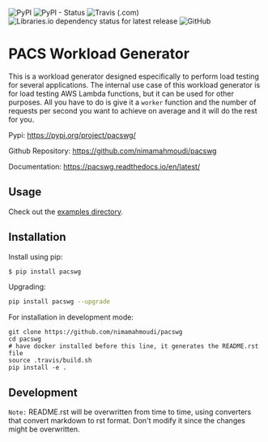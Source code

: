 ![PyPI](https://img.shields.io/pypi/v/pacswg.svg)
![PyPI - Status](https://img.shields.io/pypi/status/pacswg.svg)
![Travis (.com)](https://img.shields.io/travis/com/nimamahmoudi/pacswg.svg)
![Libraries.io dependency status for latest release](https://img.shields.io/librariesio/release/pypi/pacswg.svg)
![GitHub](https://img.shields.io/github/license/nimamahmoudi/pacswg.svg)


# PACS Workload Generator

This is a workload generator designed especifically to perform load testing for several applications. The internal use case of this workload generator is for load testing AWS Lambda functions, but it can be used for other purposes. All you have to do is give it a `worker` function and the number of requests per second you want to achieve on average and it will do the rest for you.

Pypi: https://pypi.org/project/pacswg/

Github Repository: https://github.com/nimamahmoudi/pacswg

Documentation: https://pacswg.readthedocs.io/en/latest/

## Usage

Check out the [examples directory](./examples/).

## Installation

Install using pip:
```bash
$ pip install pacswg
```

Upgrading:
```bash
pip install pacswg --upgrade
```

For installation in development mode:

```
git clone https://github.com/nimamahmoudi/pacswg
cd pacswg
# have docker installed before this line, it generates the README.rst file
source .travis/build.sh
pip install -e .
```

## Development

`Note:` README.rst will be overwritten from time to time, using converters that convert markdown to rst format. Don't modify it since the changes might be overwritten.
